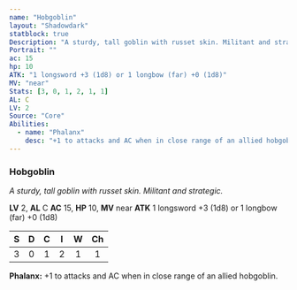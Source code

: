 ```yaml
---
name: "Hobgoblin"
layout: "Shadowdark"
statblock: true
Description: "A sturdy, tall goblin with russet skin. Militant and strategic."
Portrait: ""
ac: 15
hp: 10
ATK: "1 longsword +3 (1d8) or 1 longbow (far) +0 (1d8)"
MV: "near"
Stats: [3, 0, 1, 2, 1, 1]
AL: C
LV: 2
Source: "Core"
Abilities:
  - name: "Phalanx"
    desc: "+1 to attacks and AC when in close range of an allied hobgoblin."
---
```


### Hobgoblin

_A sturdy, tall goblin with russet skin. Militant and strategic._

**LV** 2, **AL** C
**AC** 15, **HP** 10, **MV** near
**ATK** 1 longsword +3 (1d8) or 1 longbow (far) +0 (1d8)

|  S  |  D  |  C  |  I  |  W  |  Ch  |
|:---:|:---:|:---:|:---:|:---:|:----:|
| 3 | 0 | 1 | 2 | 1 | 1 |

**Phalanx:** +1 to attacks and AC when in close range of an allied hobgoblin.

